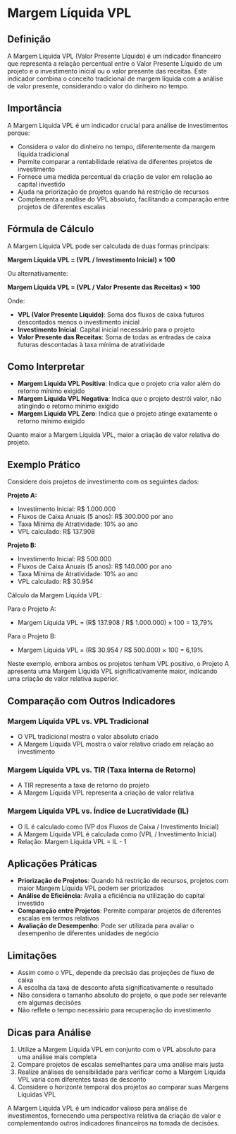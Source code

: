 # Margem Líquida VPL

## Definição
A Margem Líquida VPL (Valor Presente Líquido) é um indicador financeiro que representa a relação percentual entre o Valor Presente Líquido de um projeto e o investimento inicial ou o valor presente das receitas. Este indicador combina o conceito tradicional de margem líquida com a análise de valor presente, considerando o valor do dinheiro no tempo.

## Importância
A Margem Líquida VPL é um indicador crucial para análise de investimentos porque:
- Considera o valor do dinheiro no tempo, diferentemente da margem líquida tradicional
- Permite comparar a rentabilidade relativa de diferentes projetos de investimento
- Fornece uma medida percentual da criação de valor em relação ao capital investido
- Ajuda na priorização de projetos quando há restrição de recursos
- Complementa a análise do VPL absoluto, facilitando a comparação entre projetos de diferentes escalas

## Fórmula de Cálculo
A Margem Líquida VPL pode ser calculada de duas formas principais:

**Margem Líquida VPL = (VPL / Investimento Inicial) × 100**

Ou alternativamente:

**Margem Líquida VPL = (VPL / Valor Presente das Receitas) × 100**

Onde:
- **VPL (Valor Presente Líquido)**: Soma dos fluxos de caixa futuros descontados menos o investimento inicial
- **Investimento Inicial**: Capital inicial necessário para o projeto
- **Valor Presente das Receitas**: Soma de todas as entradas de caixa futuras descontadas à taxa mínima de atratividade

## Como Interpretar
- **Margem Líquida VPL Positiva**: Indica que o projeto cria valor além do retorno mínimo exigido
- **Margem Líquida VPL Negativa**: Indica que o projeto destrói valor, não atingindo o retorno mínimo exigido
- **Margem Líquida VPL Zero**: Indica que o projeto atinge exatamente o retorno mínimo exigido

Quanto maior a Margem Líquida VPL, maior a criação de valor relativa do projeto.

## Exemplo Prático
Considere dois projetos de investimento com os seguintes dados:

**Projeto A:**
- Investimento Inicial: R$ 1.000.000
- Fluxos de Caixa Anuais (5 anos): R$ 300.000 por ano
- Taxa Mínima de Atratividade: 10% ao ano
- VPL calculado: R$ 137.908

**Projeto B:**
- Investimento Inicial: R$ 500.000
- Fluxos de Caixa Anuais (5 anos): R$ 140.000 por ano
- Taxa Mínima de Atratividade: 10% ao ano
- VPL calculado: R$ 30.954

Cálculo da Margem Líquida VPL:

Para o Projeto A:
- Margem Líquida VPL = (R$ 137.908 / R$ 1.000.000) × 100 = 13,79%

Para o Projeto B:
- Margem Líquida VPL = (R$ 30.954 / R$ 500.000) × 100 = 6,19%

Neste exemplo, embora ambos os projetos tenham VPL positivo, o Projeto A apresenta uma Margem Líquida VPL significativamente maior, indicando uma criação de valor relativa superior.

## Comparação com Outros Indicadores
### Margem Líquida VPL vs. VPL Tradicional
- O VPL tradicional mostra o valor absoluto criado
- A Margem Líquida VPL mostra o valor relativo criado em relação ao investimento

### Margem Líquida VPL vs. TIR (Taxa Interna de Retorno)
- A TIR representa a taxa de retorno do projeto
- A Margem Líquida VPL representa a criação de valor relativa

### Margem Líquida VPL vs. Índice de Lucratividade (IL)
- O IL é calculado como (VP dos Fluxos de Caixa / Investimento Inicial)
- A Margem Líquida VPL é calculada como (VPL / Investimento Inicial)
- Relação: Margem Líquida VPL = IL - 1

## Aplicações Práticas
- **Priorização de Projetos**: Quando há restrição de recursos, projetos com maior Margem Líquida VPL podem ser priorizados
- **Análise de Eficiência**: Avalia a eficiência na utilização do capital investido
- **Comparação entre Projetos**: Permite comparar projetos de diferentes escalas em termos relativos
- **Avaliação de Desempenho**: Pode ser utilizada para avaliar o desempenho de diferentes unidades de negócio

## Limitações
- Assim como o VPL, depende da precisão das projeções de fluxo de caixa
- A escolha da taxa de desconto afeta significativamente o resultado
- Não considera o tamanho absoluto do projeto, o que pode ser relevante em algumas decisões
- Não reflete o tempo necessário para recuperação do investimento

## Dicas para Análise
1. Utilize a Margem Líquida VPL em conjunto com o VPL absoluto para uma análise mais completa
2. Compare projetos de escalas semelhantes para uma análise mais justa
3. Realize análises de sensibilidade para verificar como a Margem Líquida VPL varia com diferentes taxas de desconto
4. Considere o horizonte temporal dos projetos ao comparar suas Margens Líquidas VPL

A Margem Líquida VPL é um indicador valioso para análise de investimentos, fornecendo uma perspectiva relativa da criação de valor e complementando outros indicadores financeiros na tomada de decisões.
